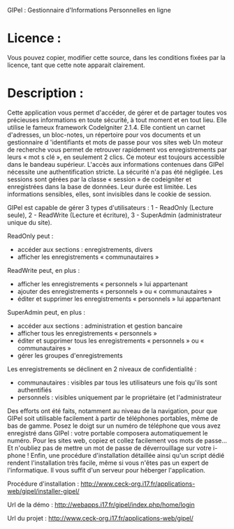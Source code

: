 GIPel : Gestionnaire d'Informations Personnelles en ligne

Licence :
=========

Vous pouvez copier, modifier cette
source, dans les conditions fixées par la licence, tant que cette note
apparait clairement.

Description :
=============

Cette application vous permet d'accéder, de gérer et de partager toutes vos précieuses 
informations en toute sécurité, à tout moment et en tout lieu. Elle
 utilise le fameux framework CodeIgniter 2.1.4.
Elle contient un carnet d'adresses, un bloc-notes, un répertoire pour vos documents et un gestionnaire d
'identifiants et mots de passe pour vos sites web
Un moteur de recherche vous permet de retrouver rapidement vos enregistrements par leurs « mot
s clé », en seulement 2 clics. Ce moteur est toujours accessible dans le bandeau supérieur.
L'accès aux informations contenues dans GIPel nécessite une 
authentification stricte. La sécurité n'a pas été négligée. Les sessions sont 
gérées par la classe « session » de codeigniter et enregistrées dans la base de données. Leur durée est limitée. 
Les informations sensibles, elles, sont invisibles dans le cookie de session.

GIPel est capable de gérer 3 types d'utilisateurs : 
1 - ReadOnly (Lecture seule), 
2 - ReadWrite (Lecture et écriture),
3 - SuperAdmin (administrateur unique du site).

ReadOnly peut :
- accéder aux sections : enregistrements, divers
- afficher les enregistrements « communautaires »

ReadWrite peut, en plus :
- afficher les enregistrements « personnels » lui appartenant
- ajouter des enregistrements « personnels » ou « communautaires »
- éditer et supprimer les enregistrements « personnels » lui appartenant

SuperAdmin peut, en plus :
- accéder aux sections : administration et gestion bancaire
- afficher tous les enregistrements « personnels »
- éditer et supprimer tous les enregistrements « personnels » ou « communautaires »
- gérer les groupes d'enregistrements

Les enregistrements se déclinent en 2 niveaux de confidentialité :
- communautaires : visibles par tous les utilisateurs une fois qu'ils sont authentifiés
- personnels : visibles uniquement par le propriétaire (et l'administrateur

Des efforts ont été faits, notamment au niveau de la navigation, pour
 que GIPel soit utilisable facilement à partir de téléphones portables, même
 de bas de gamme. Posez le doigt sur un numéro de téléphone que vous avez enregistré
dans GIPel : votre portable composera automatiquement le numéro. Pour 
les sites web, copiez et collez facilement vos mots de passe... Et n'oubliez pas
 de mettre un mot de passe de déverrouillage sur votre i-phone !
Enfin, une procédure d'installation détaillée ainsi qu'un script dédié rendent 
l'installation très facile, même si vous n'êtes pas un expert de l'informatique. 
Il vous suffit d'un serveur pour héberger l'application.

Procédure d'installation : 
<a href='http://www.ceck-org.i17.fr/applications-web/gipel/installer-gipel/' 
rel='noopener noreferrer ugc nofollow' target='_blank'>
http://www.ceck-org.i17.fr/applications-web/gipel/installer-gipel/</a>

Url de la démo : <a href='http://webapps.i17.fr/gipel/index.php/home/lo
gin' rel='noopener noreferrer ugc nofollow' target='_blank'>http://webapps.i17.fr/gipel/index.php/home/login</a>

Url du projet : <a href='http://
www.ceck-org.i17.fr/applications-web/gipel/' rel='noopener noreferrer ugc nofoll
ow' target='_blank'>http://www.ceck-org.i17.fr/applications-web/gipel/</a>

